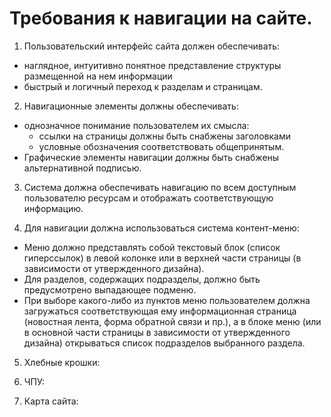 # Требования к навигации на сайте.

1. Пользовательский интерфейс сайта должен обеспечивать:
* наглядное, интуитивно понятное представление структуры размещенной на нем информации
* быстрый и логичный переход к разделам и страницам. 

2. Навигационные элементы должны обеспечивать:
* однозначное понимание пользователем их смысла:
  * ссылки на страницы должны быть снабжены заголовками
  * условные обозначения соответствовать общепринятым.
* Графические элементы навигации должны быть снабжены альтернативной подписью.

3. Система должна обеспечивать навигацию по всем доступным пользователю ресурсам и отображать соответствующую информацию.

4. Для навигации должна использоваться система контент-меню:
* Меню должно представлять собой текстовый блок (список гиперссылок) в левой колонке или в верхней части страницы (в зависимости от утвержденного дизайна).
* Для разделов, содержащих подразделы, должно быть предусмотрено выпадающее подменю.
* При выборе какого-либо из пунктов меню пользователем должна загружаться соответствующая ему информационная страница (новостная лента, форма обратной связи и пр.), а в блоке меню (или в основной части страницы в зависимости от утвержденного дизайна) открываться список подразделов выбранного раздела. 

5. Хлебные крошки:

6. ЧПУ:

7. Карта сайта:
